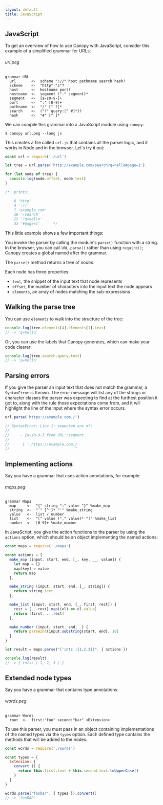 ```yaml
---
layout: default
title: JavaScript
---
```


## JavaScript

To get an overview of how to use Canopy with JavaScript, consider this example
of a simplified grammar for URLs:

###### url.peg

    grammar URL
      url       <-  scheme "://" host pathname search hash?
      scheme    <-  "http" "s"?
      host      <-  hostname port?
      hostname  <-  segment ("." segment)*
      segment   <-  [a-z0-9-]+
      port      <-  ":" [0-9]+
      pathname  <-  "/" [^ ?]*
      search    <-  ("?" query:[^ #]*)?
      hash      <-  "#" [^ ]*

We can compile this grammar into a JavaScript module using `canopy`:

    $ canopy url.peg --lang js

This creates a file called `url.js` that contains all the parser logic, and it
works in Node and in the browser. Let's try it out:

```js
const url = require('./url')

let tree = url.parse('http://example.com/search?q=hello#page=1')

for (let node of tree) {
  console.log(node.offset, node.text)
}

/*  prints:

    0 'http'
    4 '://'
    7 'example.com'
    18 '/search'
    25 '?q=hello'
    33 '#page=1'      */
```

This little example shows a few important things:

You invoke the parser by calling the module's `parse()` function with a string.
In the browser, you can call `URL.parse()` rather than using `require()`; Canopy
creates a global named after the grammar.

The `parse()` method returns a tree of *nodes*.

Each node has three properties:

* `text`, the snippet of the input text that node represents
* `offset`, the number of characters into the input text the node appears
* `elements`, an array of nodes matching the sub-expressions

## Walking the parse tree

You can use `elements` to walk into the structure of the tree:

```js
console.log(tree.elements[4].elements[1].text)
// -> 'q=hello'
```

Or, you can use the labels that Canopy generates, which can make your code
clearer:

```js
console.log(tree.search.query.text)
// -> 'q=hello'
```

## Parsing errors

If you give the parser an input text that does not match the grammar, a
`SyntaxError` is thrown. The error message will list any of the strings or
character classes the parser was expecting to find at the furthest position it
got to, along with the rule those expectations come from, and it will highlight
the line of the input where the syntax error occurs.

```js
url.parse('https://example.com./')

// SyntaxError: Line 1: expected one of:
//
//     - [a-z0-9-] from URL::segment
//
//      1 | https://example.com./
//                              ^
```

## Implementing actions

Say you have a grammar that uses action annotations, for example:

###### maps.peg

    grammar Maps
      map     <-  "{" string ":" value "}" %make_map
      string  <-  "'" [^']* "'" %make_string
      value   <-  list / number
      list    <-  "[" value ("," value)* "]" %make_list
      number  <-  [0-9]+ %make_number

In JavaScript, you give the action functions to the parser by using the
`actions` option, which should be an object implementing the named actions:

```js
const maps = require('./maps')

const actions = {
  make_map (input, start, end, [_, key, __, value]) {
    let map = {}
    map[key] = value
    return map
  },

  make_string (input, start, end, [_, string]) {
    return string.text
  },

  make_list (input, start, end, [_, first, rest]) {
    rest = [...rest].map((el) => el.value)
    return [first, ...rest]
  },

  make_number (input, start, end, _) {
    return parseInt(input.substring(start, end), 10)
  }
}

let result = maps.parse("{'ints':[1,2,3]}", { actions })

console.log(result)
// -> { ints: [ 1, 2, 3 ] }
```

## Extended node types

Say you have a grammar that contains type annotations:

###### words.peg

    grammar Words
      root  <-  first:"foo" second:"bar" <Extension>

To use this parser, you must pass in an object containing implementations of the
named types via the `types` option. Each defined type contains the methods that
will be added to the nodes.

```js
const words = require('./words')

const types = {
  Extension: {
    convert () {
      return this.first.text + this.second.text.toUpperCase()
    }
  }
}

words.parse('foobar', { types }).convert()
// -> 'fooBAR'
```

